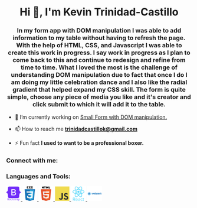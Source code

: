 <h1 align="center">Hi 👋, I'm Kevin Trinidad-Castillo</h1>
<h3 align="center">In my form app with DOM manipulation I was able to add information to my table without having to refresh the page. With the help of HTML, CSS, and Javascript I was able to create this work in progress. I say work in progress as I plan to come back to this and continue to redesign and refine from time to time. What I loved the most is the challenge of understanding DOM manipulation due to fact that once I do I am doing my little celebration dance and I also like the radial gradient that helped expand my CSS skill. The form is quite simple, choose any piece of media you like and it's creator and click submit to which it will add it to the table.</h3>

- 🔭 I’m currently working on [Small Form with DOM manipulation.](https://github.com/PapiTrinidad/Small-form-with-DOM-manipulation.git)

- 📫 How to reach me **trinidadcastillok@gmail.com**

- ⚡ Fun fact **I used to want to be a professional boxer.**

<h3 align="left">Connect with me:</h3>
<p align="left">
</p>

<h3 align="left">Languages and Tools:</h3>
<p align="left"> <a href="https://getbootstrap.com" target="_blank" rel="noreferrer"> <img src="https://raw.githubusercontent.com/devicons/devicon/master/icons/bootstrap/bootstrap-plain-wordmark.svg" alt="bootstrap" width="40" height="40"/> </a> <a href="https://www.w3schools.com/css/" target="_blank" rel="noreferrer"> <img src="https://raw.githubusercontent.com/devicons/devicon/master/icons/css3/css3-original-wordmark.svg" alt="css3" width="40" height="40"/> </a> <a href="https://www.w3.org/html/" target="_blank" rel="noreferrer"> <img src="https://raw.githubusercontent.com/devicons/devicon/master/icons/html5/html5-original-wordmark.svg" alt="html5" width="40" height="40"/> </a> <a href="https://developer.mozilla.org/en-US/docs/Web/JavaScript" target="_blank" rel="noreferrer"> <img src="https://raw.githubusercontent.com/devicons/devicon/master/icons/javascript/javascript-original.svg" alt="javascript" width="40" height="40"/> </a> <a href="https://reactjs.org/" target="_blank" rel="noreferrer"> <img src="https://raw.githubusercontent.com/devicons/devicon/master/icons/react/react-original-wordmark.svg" alt="react" width="40" height="40"/> </a> <a href="https://webpack.js.org" target="_blank" rel="noreferrer"> <img src="https://raw.githubusercontent.com/devicons/devicon/d00d0969292a6569d45b06d3f350f463a0107b0d/icons/webpack/webpack-original-wordmark.svg" alt="webpack" width="40" height="40"/> </a> </p>

